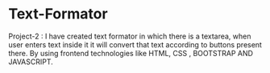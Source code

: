 # Text-Formator
Project-2 : I have created text formator in which there is a textarea, when user enters text inside it it will convert that text according to buttons present there. By using frontend technologies like HTML, CSS , BOOTSTRAP AND JAVASCRIPT.
